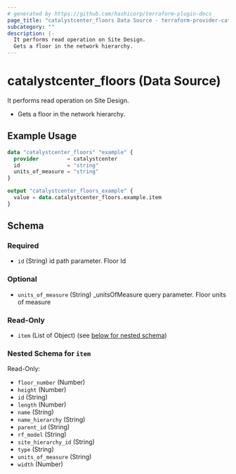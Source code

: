 ```yaml
---
# generated by https://github.com/hashicorp/terraform-plugin-docs
page_title: "catalystcenter_floors Data Source - terraform-provider-catalystcenter"
subcategory: ""
description: |-
  It performs read operation on Site Design.
  Gets a floor in the network hierarchy.
---
```


# catalystcenter_floors (Data Source)

It performs read operation on Site Design.

- Gets a floor in the network hierarchy.

## Example Usage

```terraform
data "catalystcenter_floors" "example" {
  provider         = catalystcenter
  id               = "string"
  units_of_measure = "string"
}

output "catalystcenter_floors_example" {
  value = data.catalystcenter_floors.example.item
}
```

<!-- schema generated by tfplugindocs -->
## Schema

### Required

- `id` (String) id path parameter. Floor Id

### Optional

- `units_of_measure` (String) _unitsOfMeasure query parameter. Floor units of measure

### Read-Only

- `item` (List of Object) (see [below for nested schema](#nestedatt--item))

<a id="nestedatt--item"></a>
### Nested Schema for `item`

Read-Only:

- `floor_number` (Number)
- `height` (Number)
- `id` (String)
- `length` (Number)
- `name` (String)
- `name_hierarchy` (String)
- `parent_id` (String)
- `rf_model` (String)
- `site_hierarchy_id` (String)
- `type` (String)
- `units_of_measure` (String)
- `width` (Number)
